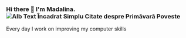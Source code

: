 ### Hi there 👋 I'm Madalina. ![Alb Text Încadrat Simplu Citate despre Primăvară Poveste](https://user-images.githubusercontent.com/48148610/188316681-3edbba68-2fd8-4469-b3f7-c1309f6d6b46.png)


Every day I work on improving my computer skills

<!--


- 🌱 I’m currently learning Python

-->
